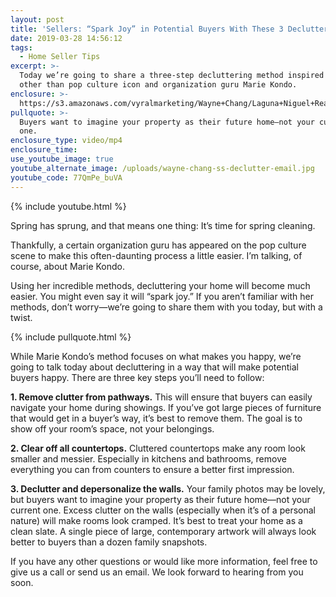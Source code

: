```yaml
---
layout: post
title: 'Sellers: “Spark Joy” in Potential Buyers With These 3 Decluttering Tips'
date: 2019-03-28 14:56:12
tags:
  - Home Seller Tips
excerpt: >-
  Today we’re going to share a three-step decluttering method inspired by none
  other than pop culture icon and organization guru Marie Kondo.
enclosure: >-
  https://s3.amazonaws.com/vyralmarketing/Wayne+Chang/Laguna+Niguel+Real+Estate-+Sellers-+Spark+Joy+in+Potential+Buyers+With+These+3+Decluttering+Tips.mp4
pullquote: >-
  Buyers want to imagine your property as their future home—not your current
  one.
enclosure_type: video/mp4
enclosure_time:
use_youtube_image: true
youtube_alternate_image: /uploads/wayne-chang-ss-declutter-email.jpg
youtube_code: 77QmPe_buVA
---
```


{% include youtube.html %}

Spring has sprung, and that means one thing: It’s time for spring cleaning.&nbsp;

Thankfully, a certain organization guru has appeared on the pop culture scene to make this often-daunting process a little easier. I’m talking, of course, about Marie Kondo.

Using her incredible methods, decluttering your home will become much easier. You might even say it will “spark joy.” If you aren’t familiar with her methods, don’t worry—we’re going to share them with you today, but with a twist.&nbsp;

{% include pullquote.html %}

While Marie Kondo’s method focuses on what makes you happy, we’re going to talk today about decluttering in a way that will make potential buyers happy. There are three key steps you’ll need to follow:

**1. Remove clutter from pathways.** This will ensure that buyers can easily navigate your home during showings. If you’ve got large pieces of furniture that would get in a buyer’s way, it’s best to remove them. The goal is to show off your room’s space, not your belongings.&nbsp;

**2. Clear off all countertops.** Cluttered countertops make any room look smaller and messier. Especially in kitchens and bathrooms, remove everything you can from counters to ensure a better first impression.&nbsp;

**3. Declutter and depersonalize the walls.** Your family photos may be lovely, but buyers want to imagine your property as their future home—not your current one. Excess clutter on the walls (especially when it’s of a personal nature) will make rooms look cramped. It’s best to treat your home as a clean slate. A single piece of large, contemporary artwork will always look better to buyers than a dozen family snapshots.&nbsp;

If you have any other questions or would like more information, feel free to give us a call or send us an email. We look forward to hearing from you soon.